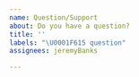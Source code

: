 ```yaml
---
name: Question/Support
about: Do you have a question?
title: ''
labels: "\U0001F615 question"
assignees: jeremyBanks

---
```




